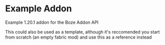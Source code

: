 
# Example Addon

Example 1.20.1 addon for the Boze Addon API

This could also be used as a template, although it's reccomended you start from scratch (an empty fabric mod) and use this as a reference instead